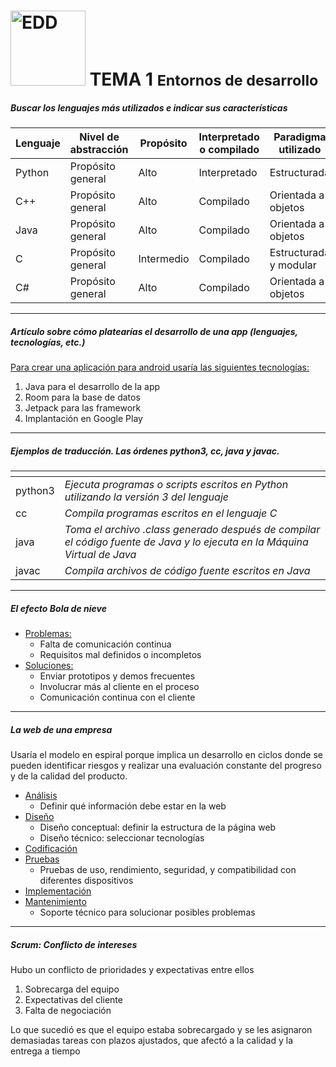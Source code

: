 <h1><img src="https://elpythonista.com/wp-content/uploads/2020/08/Ides-2020-imagen-principal-1.png" alt="EDD" width="120" height="120"> 
<b>TEMA 1 <small>Entornos de desarrollo</small></b></h1>

##### Buscar los lenguajes más utilizados e indicar sus características

|Lenguaje|Nivel de abstracción|Propósito|Interpretado o compilado|Paradigma utilizado|
|-|-|-|-|-|
|Python|Propósito general|Alto|Interpretado|Estructurada|
|C++|Propósito general|Alto|Compilado|Orientada a objetos|
|Java|Propósito general|Alto|Compilado|Orientada a objetos|
|C|Propósito general|Intermedio|Compilado|Estructurada y modular|
|C#|Propósito general|Alto|Compilado|Orientada a objetos|

---
##### Artículo sobre cómo platearías el desarrollo de una app (lenguajes, tecnologías, etc.)

<u>Para crear una aplicación para android usaría las siguientes tecnologías:</u>

1. Java para el desarrollo de la app
2. Room para la base de datos
3. Jetpack para las framework
4. Implantación en Google Play

---
##### Ejemplos de traducción. Las órdenes python3, cc, java y javac.
|<!-- -->|<!-- -->|
|-|-|
|python3|*Ejecuta programas o scripts escritos en Python utilizando la versión 3 del lenguaje*|
|cc|*Compila programas escritos en el lenguaje C*|
|java|*Toma el archivo .class generado después de compilar el código fuente de Java y lo ejecuta en la Máquina Virtual de Java*|
|javac|*Compila archivos de código fuente escritos en Java*|

---
##### El efecto Bola de nieve

   - <u>Problemas:</u>
     - Falta de comunicación continua
     - Requisitos mal definidos o incompletos
   - <u>Soluciones:</u>
     - Enviar prototipos y demos frecuentes
     - Involucrar más al cliente en el proceso
     - Comunicación continua con el cliente

---
##### La web de una empresa

Usaría el modelo en espiral porque implica un desarrollo en ciclos donde se pueden identificar riesgos y realizar una evaluación constante del progreso y de la calidad del producto.

  * <u>Análisis</u>
    * Definir qué información debe estar en la web
  * <u>Diseño</u>
    * Diseño conceptual: definir la estructura de la página web
    * Diseño técnico: seleccionar tecnologías
  * <u>Codificación</u>
  * <u>Pruebas</u>
    * Pruebas de uso, rendimiento, seguridad, y compatibilidad con diferentes dispositivos
  * <u>Implementación</u>
  * <u>Mantenimiento </u>
    * Soporte técnico para solucionar posibles problemas

---
##### Scrum: Conflicto de intereses

Hubo un conflicto de prioridades y expectativas entre ellos

1. Sobrecarga del equipo
2. Expectativas del cliente
3. Falta de negociación

Lo que sucedió es que el equipo estaba sobrecargado y se les asignaron demasiadas tareas con plazos ajustados, que afectó a la calidad y la entrega a tiempo